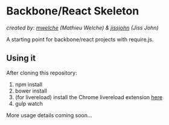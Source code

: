 # Backbone/React Skeleton

*created by: [mwelche](https://github.com/mwelche) (Mathieu Welche) & [jissjohn](https://github.com/jissjohn) (Jiss John)*

A starting point for backbone/react projects with require.js.


## Using it

After cloning this repository:

1. npm install
2. bower install
3. (for livereload) install the Chrome livereload extension [here](https://chrome.google.com/webstore/detail/livereload/jnihajbhpnppcggbcgedagnkighmdlei?hl=en)
4. gulp watch


More usage details coming soon...